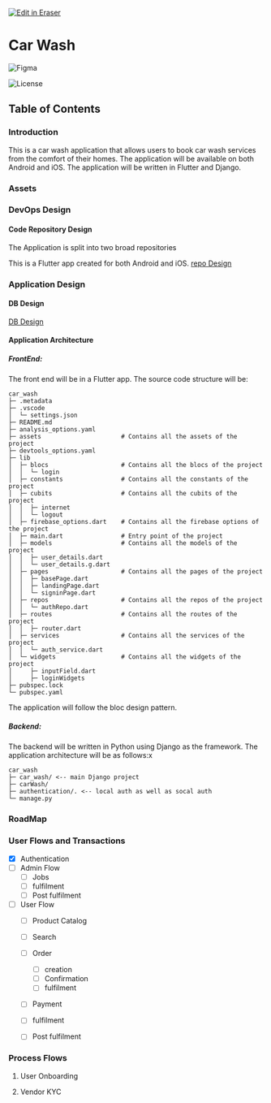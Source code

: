 <p><a target="_blank" href="https://app.eraser.io/workspace/18LcLCCLXKxtpvQ6rrf4" id="edit-in-eraser-github-link"><img alt="Edit in Eraser" src="https://firebasestorage.googleapis.com/v0/b/second-petal-295822.appspot.com/o/images%2Fgithub%2FOpen%20in%20Eraser.svg?alt=media&amp;token=968381c8-a7e7-472a-8ed6-4a6626da5501"></a></p>

# Car Wash
![Figma](https://img.shields.io/badge/figma-%23F24E1E.svg?style=for-the-badge&logo=figma&logoColor=white "")

![License](https://img.shields.io/static/v1?label=license&message=CC-BY-NC-ND-4.0&color=green "")

## Table of Contents
### Introduction
This is a car wash application that allows users to book car wash services from the comfort of their homes. The application will be available on both Android and iOS. The application will be written in Flutter and Django.

### Assets
### DevOps Design
#### Code Repository Design
The Application is split into two broad repositories


This is a Flutter app created for both Android and iOS.
[﻿repo Design](https://app.eraser.io/workspace/18LcLCCLXKxtpvQ6rrf4?elements=34cwCizl3yFU2Wua60RqHA)  

### Application Design
#### DB Design
[﻿DB Design](https://app.eraser.io/workspace/18LcLCCLXKxtpvQ6rrf4?elements=xA0tEslogVhQjNqXsEwxyQ)  

#### Application Architecture 
##### FrontEnd:
The front end will be in a Flutter app. The source code structure will be:

```
car_wash
├─ .metadata
├─ .vscode
│  └─ settings.json
├─ README.md
├─ analysis_options.yaml
├─ assets                      # Contains all the assets of the project
├─ devtools_options.yaml   
├─ lib
│  ├─ blocs                    # Contains all the blocs of the project
│  │  └─ login 
│  ├─ constants                # Contains all the constants of the project
│  ├─ cubits                   # Contains all the cubits of the project
│  │  ├─ internet
│  │  └─ logout
│  ├─ firebase_options.dart    # Contains all the firebase options of the project
│  ├─ main.dart                # Entry point of the project
│  ├─ models                   # Contains all the models of the project
│  │  ├─ user_details.dart
│  │  └─ user_details.g.dart
│  ├─ pages                    # Contains all the pages of the project
│  │  ├─ basePage.dart
│  │  ├─ landingPage.dart
│  │  └─ signinPage.dart
│  ├─ repos                    # Contains all the repos of the project
│  │  └─ authRepo.dart
│  ├─ routes                   # Contains all the routes of the project
│  │  ├─ router.dart
│  ├─ services                 # Contains all the services of the project
│  │  └─ auth_service.dart
│  └─ widgets                  # Contains all the widgets of the project
│     ├─ inputField.dart
│     ├─ loginWidgets
├─ pubspec.lock
└─ pubspec.yaml
```
The application will follow the bloc design pattern.

##### Backend:
The backend will be written in Python using Django as the framework. The application architecture will be as follows:x

```
car_wash
├─ car_wash/ <-- main Django project
├─ carWash/
├─ authentication/. <-- local auth as well as socal auth
└─ manage.py
```
### RoadMap
### User Flows and Transactions
- [x] Authentication
- [ ] Admin Flow
    - [ ] Jobs
    - [ ] fulfilment
    - [ ] Post fulfilment
- [ ] User Flow
    - [ ] Product Catalog
    - [ ] Search
    - [ ] Order 
        - [ ] creation
        - [ ] Confirmation
        - [ ] fulfilment
    - [ ] Payment
    - [ ] fulfilment
    - [ ] Post fulfilment


### Process Flows
1. User Onboarding

2. Vendor KYC


### 







<!--- Eraser file: https://app.eraser.io/workspace/18LcLCCLXKxtpvQ6rrf4 --->